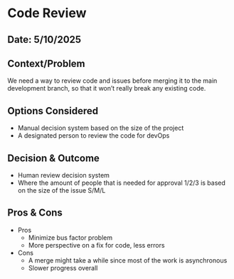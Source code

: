 # Code Review
## Date: 5/10/2025

## Context/Problem
We need a way to review code and issues before merging it to the main development branch, so that it won’t really break any existing code.

## Options Considered
- Manual decision system based on the size of the project
- A designated person to review the code for devOps
## Decision & Outcome
- Human review decision system
- Where the amount of people that is needed for approval 1/2/3 is based on the size of the issue S/M/L
## Pros & Cons
- Pros
  - Minimize bus factor problem
  - More perspective on a fix for code, less errors
- Cons
  - A merge might take a while since most of the work is asynchronous
  - Slower progress overall
